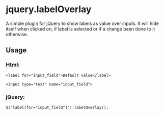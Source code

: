 jquery.labelOverlay
===================

A simple plugin for jQuery to show labels as value over inputs.
It will hide itself when clicked on, if label is selected or if
a change been done to it otherwise.

## Usage

### Html:
`<label for="input_field">Default value</label>`

`<input type="text" name="input_field">`

### jQuery:
`$('label[for="input_field"]').labelOverlay();`
